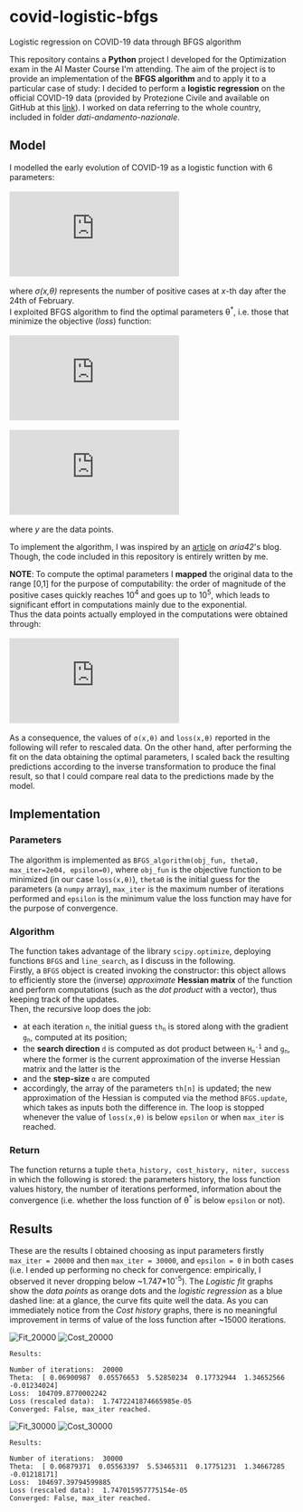 # covid-logistic-bfgs
Logistic regression on COVID-19 data through BFGS algorithm

This repository contains a **Python** project I developed for the Optimization exam in the AI Master Course I'm attending. The aim of the project is to provide an implementation of the **BFGS algorithm** and to apply it to a particular case of study: I decided to perform a **logistic regression** on the official COVID-19 data (provided by Protezione Civile and available on GitHub at this [link](https://github.com/pcm-dpc/COVID-19)). I worked on data referring to the whole country, included in folder _dati-andamento-nazionale_.

## Model
I modelled the early evolution of COVID-19 as a logistic function with 6 parameters:
<br><br>![equation](https://latex.codecogs.com/png.latex?%5Cdpi%7B150%7D%20%5Csigma%28x%2C%5Cboldsymbol%7B%5Ctheta%7D%29%20%3D%20%5Cfrac%7B%5Ctheta_%7B0%7D%7D%7B%5Ctheta_%7B1%7D&plus;%5Ctheta_%7B2%7D*e%5E%7B-%5Ctheta_%7B3%7D*%28x-%5Ctheta_%7B4%7D%29%7D%7D&plus;%5Ctheta_%7B5%7D) <br><br>where _σ(x,θ)_ represents the number of positive cases at _x_-th day after the 24th of February.
<br>I exploited BFGS algorithm to find the optimal parameters θ<sup>*</sup>, i.e. those that minimize the objective (_loss_) function:
<br><br>![equation](https://latex.codecogs.com/png.latex?%5Cdpi%7B150%7D%20%5Cbg_white%20loss%28%5Cboldsymbol%7Bx%7D%2C%5Cboldsymbol%7B%5Ctheta%7D%29%20%3D%20%5Cfrac%7B1%7D%7B2n%7D%5Csum_%7Bi%3D1%7D%5E%7Bn%7D%7B%5Cleft%28%5Csigma%28x_%7Bi%7D%2C%5Cboldsymbol%7B%5Ctheta%7D%29%20-%20y_%7Bi%7D%5Cright%29%7D%5E%7B2%7D)
<br><br>![equation](https://latex.codecogs.com/png.latex?%5Cdpi%7B150%7D%20%5Ctheta%5E%7B*%7D%20%3D%20%5Cunderset%7B%5Ctheta%7D%7Bmin%7D%28loss%28%5Cboldsymbol%7Bx%7D%2C%5Cboldsymbol%7B%5Ctheta%7D%29%29) <br><br>where _y_ are the data points.

To implement the algorithm, I was inspired by an [article](https://aria42.com/blog/2014/12/understanding-lbfgs) on _aria42_'s blog. Though, the code included in this repository is entirely written by me.

**NOTE**: To compute the optimal parameters I **mapped** the original data to the range [0,1] for the purpose of computability: the order of magnitude of the positive cases quickly reaches 10<sup>4</sup> and goes up to 10<sup>5</sup>, which leads to significant effort in computations mainly due to the exponential.
<br>Thus the data points actually employed in the computations were obtained through:
<br><br>![equation](https://latex.codecogs.com/png.latex?%5Cdpi%7B150%7D%20%5Chat%7By_%7Bi%7D%7D%20%3D%20%5Cfrac%7By_%7Bi%7D-y_%7Bmin%7D%7D%7By_%7Bmax%7D-y_%7Bmin%7D%7D)<br><br>As a consequence, the values of `σ(x,θ)` and `loss(x,θ)` reported in the following will refer to rescaled data.
On the other hand, after performing the fit on the data obtaining the optimal parameters, I scaled back the resulting predictions according to the inverse transformation to produce the final result, so that I could compare real data to the predictions made by the model.


## Implementation
### Parameters
The algorithm is implemented as `BFGS_algorithm(obj_fun, theta0, max_iter=2e04, epsilon=0)`, where `obj_fun` is the objective function to be minimized (in our case `loss(x,θ)`), `theta0` is the initial guess for the parameters (a `numpy` array), `max_iter` is the maximum number of iterations performed and `epsilon` is the minimum value the loss function may have for the purpose of convergence.
### Algorithm
The function takes advantage of the library `scipy.optimize`, deploying functions `BFGS` and `line_search`, as I discuss in the following.
<br>Firstly, a `BFGS` object is created invoking the constructor: this object allows to efficiently store the (inverse) _approximate_ **Hessian matrix** of the function and perform computations (such as the _dot product_ with a vector), thus keeping track of the updates.
<br>Then, the recursive loop does the job:
- at each iteration `n`, the initial guess <code>th<sub>n</sub></code> is stored along with the gradient <code>g<sub>n</sub></code>, computed at its position;
- the **search direction** `d` is computed as dot product between <code>H<sub>n</sub><sup>-1</sup></code> and <code>g<sub>n</sub></code>, where the former is the current approximation of the inverse Hessian matrix and the latter is the 
- and the **step-size** `α` are computed
- accordingly, the array of the parameters `th[n]` is updated; the new approximation of the Hessian is computed via the method `BFGS.update`, which takes as inputs both the difference in. The loop is stopped whenever the value of `loss(x,θ)` is below `epsilon` or when `max_iter` is reached.
### Return
The function returns a tuple `theta_history, cost_history, niter, success` in which the following is stored: the parameters history, the loss function values history, the number of iterations performed, information about the convergence (i.e. whether the loss function of θ<sup>*</sup> is below `epsilon` or not).


## Results
These are the results I obtained choosing as input parameters firstly `max_iter = 20000` and then `max_iter = 30000`, and `epsilon = 0` in both cases (i.e. I ended up performing no check for convergence: empirically, I observed it never dropping below ~1.747\*10<sup>-5</sup>).
The _Logistic fit_ graphs show the _data points_ as orange dots and the _logistic regression_ as a blue dashed line: at a glance, the curve fits quite well the data.
As you can immediately notice from the _Cost history_ graphs, there is no meaningful improvement in terms of value of the loss function after ~15000 iterations.

![Fit_20000](https://github.com/michimichiamo/covid-logistic-bfgs/blob/master/Fit_20000.png)
![Cost_20000](https://github.com/michimichiamo/covid-logistic-bfgs/blob/master/Cost_20000.png)
```
Results:

Number of iterations:  20000
Theta:  [ 0.06900987  0.05576653  5.52850234  0.17732944  1.34652566 -0.01234024]
Loss:  104709.8770002242
Loss (rescaled data):  1.7472241874665985e-05
Converged: False, max_iter reached.
```
![Fit_30000](https://github.com/michimichiamo/covid-logistic-bfgs/blob/master/Fit_30000.png)
![Cost_30000](https://github.com/michimichiamo/covid-logistic-bfgs/blob/master/Cost_30000.png)
```
Results:

Number of iterations:  30000
Theta:  [ 0.06879371  0.05563397  5.53465311  0.17751231  1.34667285 -0.01218171]
Loss:  104697.39794599885
Loss (rescaled data):  1.747015957775154e-05
Converged: False, max_iter reached.
```
